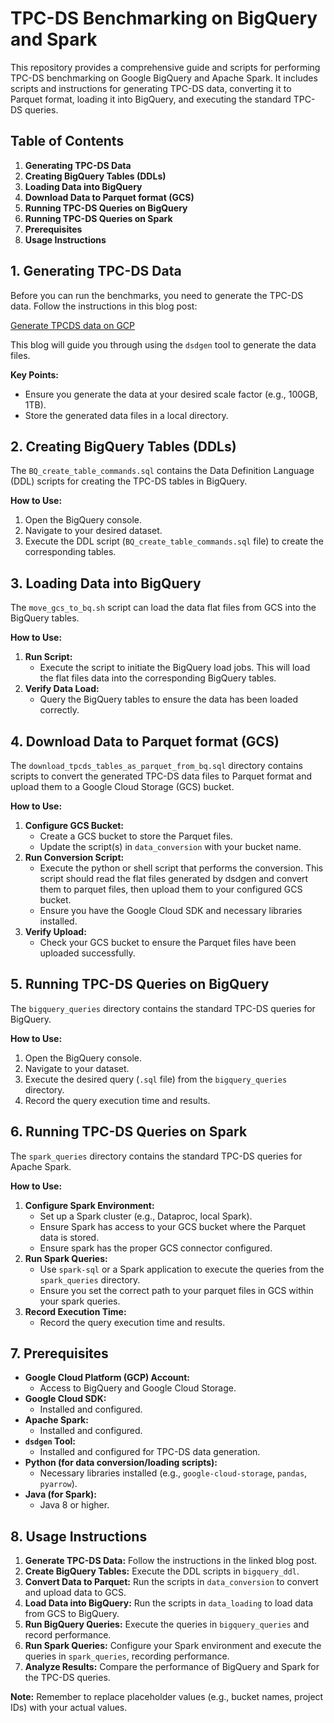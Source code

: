 # TPC-DS Benchmarking on BigQuery and Spark

This repository provides a comprehensive guide and scripts for performing TPC-DS benchmarking on Google BigQuery and Apache Spark. It includes scripts and instructions for generating TPC-DS data, converting it to Parquet format, loading it into BigQuery, and executing the standard TPC-DS queries.

## Table of Contents

1.  **Generating TPC-DS Data**
2.  **Creating BigQuery Tables (DDLs)**
3.  **Loading Data into BigQuery**
4.  **Download Data to Parquet format (GCS)**
5.  **Running TPC-DS Queries on BigQuery**
6.  **Running TPC-DS Queries on Spark**
7.  **Prerequisites**
8.  **Usage Instructions**

## 1. Generating TPC-DS Data

Before you can run the benchmarks, you need to generate the TPC-DS data. Follow the instructions in this blog post:

[Generate TPCDS data on GCP](https://medium.com/google-cloud/how-to-generate-tpc-ds-data-in-gcp-b8e134b6ced9)

This blog will guide you through using the `dsdgen` tool to generate the data files.

**Key Points:**

* Ensure you generate the data at your desired scale factor (e.g., 100GB, 1TB).
* Store the generated data files in a local directory.

## 2. Creating BigQuery Tables (DDLs)

The `BQ_create_table_commands.sql` contains the Data Definition Language (DDL) scripts for creating the TPC-DS tables in BigQuery.

**How to Use:**

1.  Open the BigQuery console.
2.  Navigate to your desired dataset.
3.  Execute the DDL script (`BQ_create_table_commands.sql` file) to create the corresponding tables.

## 3. Loading Data into BigQuery

The `move_gcs_to_bq.sh` script can load the data flat files from GCS into the BigQuery tables.

**How to Use:**

1.  **Run Script:**
    * Execute the script to initiate the BigQuery load jobs. This will load the flat files data into the corresponding BigQuery tables.
3.  **Verify Data Load:**
    * Query the BigQuery tables to ensure the data has been loaded correctly.

## 4. Download Data to Parquet format (GCS)

The `download_tpcds_tables_as_parquet_from_bq.sql` directory contains scripts to convert the generated TPC-DS data files to Parquet format and upload them to a Google Cloud Storage (GCS) bucket.

**How to Use:**

1.  **Configure GCS Bucket:**
    * Create a GCS bucket to store the Parquet files.
    * Update the script(s) in `data_conversion` with your bucket name.
2.  **Run Conversion Script:**
    * Execute the python or shell script that performs the conversion. This script should read the flat files generated by dsdgen and convert them to parquet files, then upload them to your configured GCS bucket.
    * Ensure you have the Google Cloud SDK and necessary libraries installed.
3.  **Verify Upload:**
    * Check your GCS bucket to ensure the Parquet files have been uploaded successfully.


## 5. Running TPC-DS Queries on BigQuery

The `bigquery_queries` directory contains the standard TPC-DS queries for BigQuery.

**How to Use:**

1.  Open the BigQuery console.
2.  Navigate to your dataset.
3.  Execute the desired query (`.sql` file) from the `bigquery_queries` directory.
4.  Record the query execution time and results.

## 6. Running TPC-DS Queries on Spark

The `spark_queries` directory contains the standard TPC-DS queries for Apache Spark.

**How to Use:**

1.  **Configure Spark Environment:**
    * Set up a Spark cluster (e.g., Dataproc, local Spark).
    * Ensure Spark has access to your GCS bucket where the Parquet data is stored.
    * Ensure spark has the proper GCS connector configured.
2.  **Run Spark Queries:**
    * Use `spark-sql` or a Spark application to execute the queries from the `spark_queries` directory.
    * Ensure you set the correct path to your parquet files in GCS within your spark queries.
3.  **Record Execution Time:**
    * Record the query execution time and results.

## 7. Prerequisites

* **Google Cloud Platform (GCP) Account:**
    * Access to BigQuery and Google Cloud Storage.
* **Google Cloud SDK:**
    * Installed and configured.
* **Apache Spark:**
    * Installed and configured.
* **`dsdgen` Tool:**
    * Installed and configured for TPC-DS data generation.
* **Python (for data conversion/loading scripts):**
    * Necessary libraries installed (e.g., `google-cloud-storage`, `pandas`, `pyarrow`).
* **Java (for Spark):**
    * Java 8 or higher.

## 8. Usage Instructions

1.  **Generate TPC-DS Data:** Follow the instructions in the linked blog post.
2.  **Create BigQuery Tables:** Execute the DDL scripts in `bigquery_ddl`.
3.  **Convert Data to Parquet:** Run the scripts in `data_conversion` to convert and upload data to GCS.
4.  **Load Data into BigQuery:** Run the scripts in `data_loading` to load data from GCS to BigQuery.
5.  **Run BigQuery Queries:** Execute the queries in `bigquery_queries` and record performance.
6.  **Run Spark Queries:** Configure your Spark environment and execute the queries in `spark_queries`, recording performance.
7.  **Analyze Results:** Compare the performance of BigQuery and Spark for the TPC-DS queries.

**Note:** Remember to replace placeholder values (e.g., bucket names, project IDs) with your actual values.
